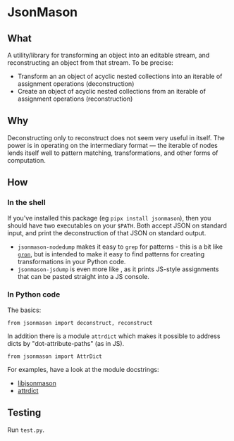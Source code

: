 # JsonMason

## What

A utility/library for transforming an object into an editable stream, and reconstructing an object from that stream.
To be precise:

- Transform an an object of acyclic nested collections into an iterable of assignment operations (deconstruction)
- Create an object of acyclic nested collections from an iterable of assignment operations (reconstruction)

## Why

Deconstructing only to reconstruct does not seem very useful in itself. The power is in operating on the intermediary format — the iterable of nodes
lends itself well to pattern matching, transformations, and other forms of computation.

## How

### In the shell

If you've installed this package (eg `pipx install jsonmason`), then you should have two executables on your `$PATH`. Both accept JSON on standard input, and print the deconstruction of that JSON on standard output.

* `jsonmason-nodedump` makes it easy to `grep` for patterns - this is a bit like [`gron`](https://github.com/tomnomnom/gron), but is intended to make it easy to find patterns for creating transformations in your Python code.
* `jsonmason-jsdump` is even more like , as it prints JS-style assignments that can be pasted straight into a JS console.

### In Python code


The basics:
```
from jsonmason import deconstruct, reconstruct
```

In addition there is a module `attrdict` which makes it possible to address dicts by "dot-attribute-paths" (as in JS).
```
from jsonmason import AttrDict
```

For examples, have a look at the module docstrings:

* [libjsonmason](https://github.com/blinkingtwelve/jsonmason/blob/master/doc/libjsonmason.rst)
* [attrdict](https://github.com/blinkingtwelve/jsonmason/blob/master/doc/attrdict.rst)

## Testing

Run `test.py`.
